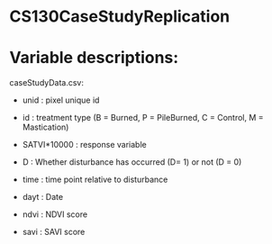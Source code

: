 # CS130CaseStudyReplication
# Variable descriptions:

caseStudyData.csv:

  - unid : pixel unique id

  - id : treatment type (B = Burned, P = PileBurned, C = Control, M = Mastication)

  - SATVI*10000 : response variable

  - D : Whether disturbance has occurred (D= 1) or not (D = 0)

  - time : time point relative to disturbance

  - dayt : Date

  - ndvi : NDVI score

  - savi : SAVI score
